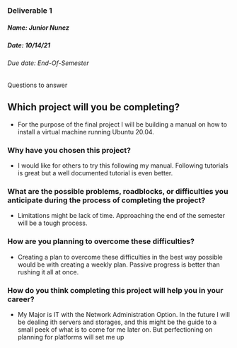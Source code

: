 ### Deliverable 1
##### Name: Junior Nunez
##### Date: 10/14/21
###### Due date: End-Of-Semester

Questions to answer
## Which project will you be completing?

* For the purpose of the final project I will be building a manual on how to install a virtual machine running Ubuntu 20.04. 
### Why have you chosen this project?

* I would like for others to try this following my manual. Following tutorials is great but a well documented tutorial is even better.

### What are the possible problems, roadblocks, or difficulties you anticipate during the process of completing the project?

* Limitations might be lack of time. Approaching the end of the semester will be a tough process.

### How are you planning to overcome these difficulties?

* Creating a plan to overcome these difficulties in the best way possible would be with creating a weekly plan. Passive progress is better than rushing it all at once. 


### How do you think completing this project will help you in your career?
 *  My Major is IT with the Network Administration Option. In the future I will be dealing ith servers and storages, and this might be the guide to a small peek of what is to come for me later on. But perfectioning on planning for platforms will set me up 